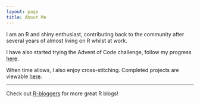 ```yaml
---
layout: page
title: About Me
---
```


I am an R and shiny enthusiast, contributing back to the community after several years of almost living on R whilst at work.

I have also started trying the Advent of Code challenge, follow my progress [here](/advent-of-code).

When time allows, I also enjoy cross-stitching. Completed projects are viewable [here](/crossstitch).

<hr/>

Check out <a href="https://www.r-bloggers.com/">R-bloggers</a> for more great R blogs!
